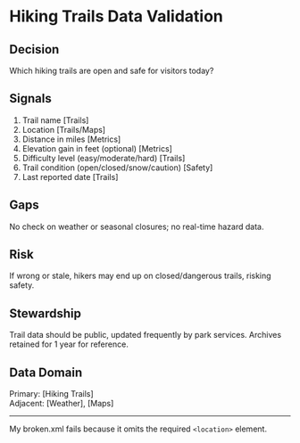 # Hiking Trails Data Validation

## Decision
Which hiking trails are open and safe for visitors today?

## Signals
1. Trail name [Trails]
2. Location [Trails/Maps]
3. Distance in miles [Metrics]
4. Elevation gain in feet (optional) [Metrics]
5. Difficulty level (easy/moderate/hard) [Trails]
6. Trail condition (open/closed/snow/caution) [Safety]
7. Last reported date [Trails]

## Gaps
No check on weather or seasonal closures; no real-time hazard data.

## Risk
If wrong or stale, hikers may end up on closed/dangerous trails, risking safety.

## Stewardship
Trail data should be public, updated frequently by park services. Archives retained for 1 year for reference.

## Data Domain
Primary: [Hiking Trails]  
Adjacent: [Weather], [Maps]

---
My broken.xml fails because it omits the required `<location>` element.
